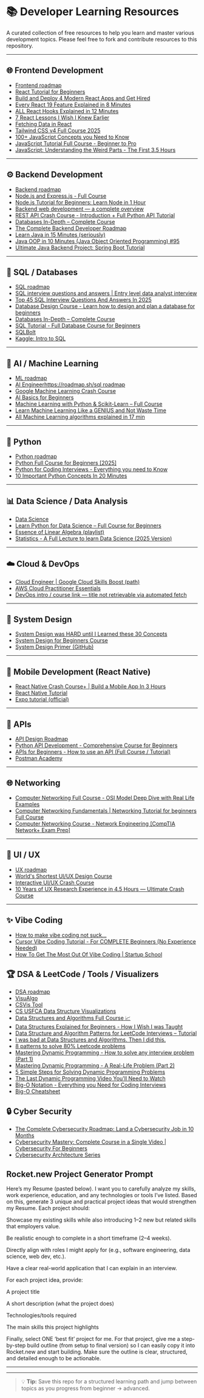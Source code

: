 # 📚 Developer Learning Resources

A curated collection of free resources to help you learn and master various development topics. Please feel free to fork and contribute resources to this repository.

---

## 🌐 Frontend Development

* [Frontend roadmap](https://roadmap.sh/frontend)
* [React Tutorial for Beginners](https://youtu.be/SqcY0GlETPk?si=xW29ZfYwH-c5TG5H)
* [Build and Deploy 4 Modern React Apps and Get Hired](https://youtu.be/F627pKNUCVQ?si=hHrvNygxzZa5Ci_i)
* [Every React 19 Feature Explained in 8 Minutes](https://youtu.be/2NPIYnY3ilo?si=P1sxT0xoD3ZN_JLI)
* [ALL React Hooks Explained in 12 Minutes](https://youtu.be/LOH1l-MP_9k?si=j9y-E8-dfKktl_qI)
* [7 React Lessons I Wish I Knew Earlier](https://youtu.be/4AXQgOcL1mo?si=joDBuzigT6frt7J-)
* [Fetching Data in React](https://youtu.be/00lxm_doFYw?si=ldJmtkQ5AWcY3o-9)
* [Tailwind CSS v4 Full Course 2025](https://youtu.be/6biMWgD6_JY?si=Hv1R45SI6qmt16ys)
* [100+ JavaScript Concepts you Need to Know](https://youtu.be/lkIFF4maKMU?si=24SguSTJjUcs-2oR)
* [JavaScript Tutorial Full Course - Beginner to Pro](https://youtu.be/EerdGm-ehJQ?si=w7DKB0R9MCpqmudL)
* [JavaScript: Understanding the Weird Parts - The First 3.5 Hours](https://youtu.be/Bv_5Zv5c-Ts?si=s8QwLWkb2Z38oEgk) 

---

## ⚙️ Backend Development

* [Backend roadmap](https://roadmap.sh/backend)
* [Node.js and Express.js - Full Course](https://www.youtube.com/watch?v=Oe421EPjeBE)
* [Node.js Tutorial for Beginners: Learn Node in 1 Hour](https://youtu.be/TlB_eWDSMt4?si=UK4ZsV_u6IWHMCoK)
* [Backend web development — a complete overview](https://youtu.be/XBu54nfzxAQ?si=8fNcaej5fvgQFT5P)
* [REST API Crash Course - Introduction + Full Python API Tutorial](https://youtu.be/qbLc5a9jdXo?si=yHM6M5fUVQjTGvQR)
* [Databases In-Depth – Complete Course](https://youtu.be/pPqazMTzNOM?si=oIaCjwYHF9H1j18l)
* [The Complete Backend Developer Roadmap](https://youtu.be/OeEHJgzqS1k?si=whYU2gsAJF3z7fuF)
* [Learn Java in 15 Minutes (seriously)](https://youtu.be/b5l5UodFzMo?si=9GL6AkTiLfAnaE0E)
* [Java OOP in 10 Minutes (Java Object Oriented Programming) #95](https://youtu.be/CWYv7xlKydw?si=5DRzBDbmxZzK01q8)
* [Ultimate Java Backend Project: Spring Boot Tutorial](https://youtu.be/y3odhQtu4R8?si=dL3m-GBWAEWvynpV)

---

## 🧮 SQL / Databases

* [SQL roadmap](https://roadmap.sh/sql)
* [SQL interview questions and answers | Entry level data analyst interview](https://youtu.be/cffsJjNTsH8?si=Cu4u96OMQv3BTEwS)
* [Top 45 SQL Interview Questions And Answers In 2025](https://youtu.be/yPasq39n8fY?si=bs3WFnZ5hZfraybu)
* [Database Design Course - Learn how to design and plan a database for beginners](https://youtu.be/ztHopE5Wnpc?si=UNwuxzi9XrT2Q8e5) 
* [Databases In-Depth – Complete Course](https://youtu.be/pPqazMTzNOM?si=oIaCjwYHF9H1j18l)
* [SQL Tutorial - Full Database Course for Beginners](https://youtu.be/HXV3zeQKqGY?si=oJtxXOr14TkJBIx-)
* [SQLBolt](https://sqlbolt.com)
* [Kaggle: Intro to SQL](https://www.kaggle.com/learn/intro-to-sql)

---

## 🤖 AI / Machine Learning

* [ML roadmap](https://roadmap.sh/machine-learning)
* [AI Engineerhttps://roadmap.sh/sql roadmap](https://roadmap.sh/ai-engineer)
* [Google Machine Learning Crash Course](https://developers.google.com/machine-learning/crash-course)
* [AI Basics for Beginners](https://youtu.be/VGFpV3Qj4as?si=kzs0J2WpgYr2Cmij)
* [Machine Learning with Python & Scikit-Learn – Full Course](https://youtu.be/hDKCxebp88A?si=yA4Uu6kJb2HaEp5o)
* [Learn Machine Learning Like a GENIUS and Not Waste Time](https://youtu.be/qNxrPri1V0I?si=XFta8HhkUeDM8h1S)
* [All Machine Learning algorithms explained in 17 min](https://youtu.be/E0Hmnixke2g?si=FE6jTgkP1oPYUdAF)

---

## 🐍 Python

* [Python roadmap](https://roadmap.sh/python)
* [Python Full Course for Beginners [2025]](https://youtu.be/K5KVEU3aaeQ?si=vWoZ8ZpUmfvilcdv)
* [Python for Coding Interviews - Everything you need to Know](https://youtu.be/0K_eZGS5NsU?si=mljEURSKhggrTzH5)
* [10 Important Python Concepts In 20 Minutes](https://youtu.be/Gx5qb1uHss4?si=1nPysrOz_UfxkWmD)

---

## 📊 Data Science / Data Analysis

* [Data Science](https://roadmap.sh/ai-data-scientist)
* [Learn Python for Data Science – Full Course for Beginners](https://youtu.be/CMEWVn1uZpQ?si=eqRnzfaGqtPYTNU4)
* [Essence of Linear Algebra (playlist)](https://youtube.com/playlist?list=PLZHQObOWTQDPD3MizzM2xVFitgF8hE_ab&si=okFHITbdlQ8pl3as)
* [Statistics - A Full Lecture to learn Data Science (2025 Version)](https://youtu.be/K9teElePNkk?si=jjgz1NhTGWH9hnsw)

---

## ☁️ Cloud & DevOps

* [Cloud Engineer | Google Cloud Skills Boost (path)](https://www.cloudskillsboost.google/paths/11)
* [AWS Cloud Practitioner Essentials](https://skillbuilder.aws/learn/94T2BEN85A/aws-cloud-practitioner-essentials/8D79F3AVR7)
* [DevOps intro / course link — title not retrievable via automated fetch](https://youtu.be/j5Zsa_eOXeY?si=aSnaYu9epUGxDla6)

---

## 🔧 System Design

* [System Design was HARD until I Learned these 30 Concepts](https://youtu.be/s9Qh9fWeOAk?si=sDlxyvMKOkBJWK3b)
* [System Design for Beginners Course](https://www.youtube.com/watch?v=m8Icp_Cid5o?si=iAWjF2-VffOVddWa)
* [System Design Primer (GitHub)](https://github.com/donnemartin/system-design-primer)

---

## 📱 Mobile Development (React Native)

* [React Native Crash Course+ | Build a Mobile App In 3 Hours](https://youtu.be/bCpFbERgj7s?si=BSx7U9wann8Q64AT)
* [React Native Tutorial](https://youtu.be/qbLc5a9jdXo?si=yHM6M5fUVQjTGvQR) 
* [Expo tutorial (official)](https://docs.expo.dev/tutorial/introduction/)

---

## 🔗 APIs

* [API Design Roadmap](https://roadmap.sh/api-design)
* [Python API Development - Comprehensive Course for Beginners](https://youtu.be/0sOvCWFmrtA?si=vf7wDN9BCplstjZ1) 
* [APIs for Beginners - How to use an API (Full Course / Tutorial)](https://youtu.be/WXsD0ZgxjRw?si=fH8H0uXIDs7Q4BBO)
* [Postman Academy](https://academy.postman.com/page/self-study-learning)

---

## 🌐 Networking

* [Computer Networking Full Course - OSI Model Deep Dive with Real Life Examples](https://youtu.be/IPvYjXCsTg8?si=BemjKKXHzS5rViwo)
* [Computer Networking Fundamentals | Networking Tutorial for beginners Full Course](https://youtu.be/k9ZigsW9il0?si=8VgFwR69_mG8Z4pl)
* [Computer Networking Course - Network Engineering [CompTIA Network+ Exam Prep]](https://youtu.be/qiQR5rTSshw?si=q7BeRDFhd4V8lKCk)

---

## 🎨 UI / UX

* [UX roadmap](https://roadmap.sh/ux-design)
* [World's Shortest UI/UX Design Course](https://youtu.be/wIuVvCuiJhU?si=ddBfJumd2frIYWXP)  
* [Interactive UI/UX Crash Course](https://youtu.be/cTUD_vCrY7M?si=Xodby66bHFCyvbGp)  
* [10 Years of UX Research Experience in 4.5 Hours — Ultimate Crash Course](https://youtu.be/R7urbI0iqb0?si=OY2buQTxpshmVvU4)  

---

## ✨ Vibe Coding
* [How to make vibe coding not suck…](https://youtu.be/PLKrSVuT-Dg?si=0ZkDu0Fufxx5QVXg)
* [Cursor Vibe Coding Tutorial - For COMPLETE Beginners (No Experience Needed)](https://youtu.be/8AWEPx5cHWQ?si=fxeuvPP1fMvm7iaK)
* [How To Get The Most Out Of Vibe Coding | Startup School](https://youtu.be/BJjsfNO5JTo?si=VWCwPgCBNDw06pz5)

## 🏆 DSA & LeetCode / Tools / Visualizers

* [DSA roadmap](https://roadmap.sh/datastructures-and-algorithms)
* [VisuAlgo](https://visualgo.net/en)
* [CSVis Tool](https://csvistool.com/)
* [CS USFCA Data Structure Visualizations](https://www.cs.usfca.edu/~galles/visualization/Algorithms.html)
* [Data Structures and Algorithms Full Course 📈](https://youtu.be/CBYHwZcbD-s?si=vWpOwfUVi7IAvNVC)
* [Data Structures Explained for Beginners - How I Wish I was Taught](https://youtu.be/O9v10jQkm5c?si=WrM-IwhY3Os9iVBt)
* [Data Structure and Algorithm Patterns for LeetCode Interviews – Tutorial](https://youtu.be/Z_c4byLrNBU?si=xDS3yCtM6hmYN2_7)
* [I was bad at Data Structures and Algorithms. Then I did this.](https://youtu.be/7kf1SACqlRw?si=4dAlBZ_rqF2SbzVi)
* [8 patterns to solve 80% Leetcode problems](https://youtu.be/xo7XrRVxH8Y?si=H6c47a-Naq42SRe_)
* [Mastering Dynamic Programming - How to solve any interview problem (Part 1)](https://youtu.be/Hdr64lKQ3e4?si=DEdzGk1-Lappq6RZ)
* [Mastering Dynamic Programming - A Real-Life Problem (Part 2)](https://youtu.be/rE5h11FwiVw?si=q1ud_xZYziCK-1jt)
* [5 Simple Steps for Solving Dynamic Programming Problems](https://youtu.be/aPQY__2H3tE?si=NU56v6NrUQoW6qTP)
* [The Last Dynamic Programming Video You'll Need to Watch](https://youtu.be/9k31KcQmS_U?si=0ysEZ3310YR8UCXq)
* [Big-O Notation - Everything you Need for Coding Interviews](https://youtu.be/rv_ZacJYRFA?si=Z9FjFcmB8QT8CPUk)
* [Big-O Cheatsheet](https://www.bigocheatsheet.com/)

## 🔒 Cyber Security

* [The Complete Cybersecurity Roadmap: Land a Cybersecurity Job in 10 Months](https://youtu.be/v7BNtpw53AA?si=Lxw9NvgVuluYpYQT)
* [Cybersecurity Mastery: Complete Course in a Single Video | Cybersecurity For Beginners](https://youtu.be/s19BxFpoSd0?si=QSAWXJlNLu4CAwI6)
* [Cybersecurity Architecture Series](https://youtube.com/playlist?list=PLOspHqNVtKADkWLFt9OcziQF7EatuANSY&si=OVM6i7rzBXdhsgnJ)

## Rocket.new Project Generator Prompt

Here’s my Resume (pasted below). I want you to carefully analyze my skills, work experience, education, and any technologies or tools I’ve listed. Based on this, generate 3 unique and practical project ideas that would strengthen my Resume. Each project should:

Showcase my existing skills while also introducing 1–2 new but related skills that employers value.

Be realistic enough to complete in a short timeframe (2–4 weeks).

Directly align with roles I might apply for (e.g., software engineering, data science, web dev, etc.).

Have a clear real-world application that I can explain in an interview.

For each project idea, provide:

A project title

A short description (what the project does)

Technologies/tools required

The main skills this project highlights

Finally, select ONE ‘best fit’ project for me. For that project, give me a step-by-step build outline (from setup to final version) so I can easily copy it into Rocket.new and start building. Make sure the outline is clear, structured, and detailed enough to be actionable.

---

---

> 💡 **Tip:** Save this repo for a structured learning path and jump between topics as you progress from beginner → advanced.
